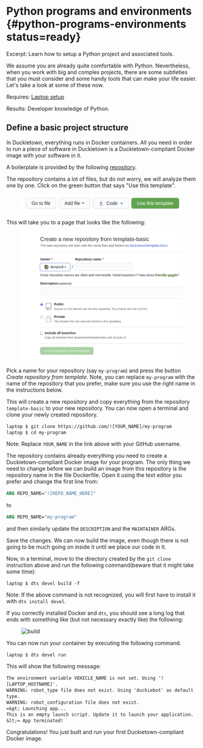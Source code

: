 # Python programs and environments {#python-programs-environments status=ready}

Excerpt: Learn how to setup a Python project and associated tools.

We assume you are already quite comfortable with Python. Nevertheless, when you work with big and complex projects, there are some subtleties that you must consider and some handy tools that can make your life easier. Let's take a look at some of these now.


<div class='requirements' markdown='1'>

  Requires: [Laptop setup](+opmanual_duckiebot#laptop-setup)

  Results: Developer knowledge of Python.
  
</div>
 
 

<minitoc/>


## Define a basic project structure  

In Duckietown, everything runs in Docker containers. All you need in order to run a piece of software in Duckietown is a Duckietown-compliant Docker image with your software in it.

A boilerplate is provided by the following [repository](https://github.com/duckietown/template-basic/tree/ente).

The repository contains a lot of files, but do not worry, we will analyze them one by one. Click on the green button that says "Use this template". 

<figure>
  <img style="width:40em" src="images/use_this_template.png"/>
</figure>


This will take you to a page that looks like the following:

<figure>
  <img style="width:40em" src="images/create_a_repo_2.png"/>
</figure>

Pick a name for your repository (say `my-program`) and press the button *Create repository from template*. Note, you can replace `my-program` with the name of the repository that you prefer, make sure you use the right name in the instructions below.

This will create a new repository and copy everything from the repository `template-basic` to your new repository. You can now open a terminal and clone your newly created repository.

    laptop $ git clone https://github.com/![YOUR_NAME]/my-program
    laptop $ cd my-program

Note: Replace `YOUR_NAME` in the link above with your GitHub username.

The repository contains already everything you need to create a Duckietown-compliant Docker image for your program. The only thing we need to change before we can build an image from this repository is the repository name in the file Dockerfile. Open it using the text editor you prefer and change the first line from:

```Dockerfile
ARG REPO_NAME="![REPO_NAME_HERE]"
```

to

```Dockerfile
ARG REPO_NAME="my-program"
```

and then similarly update the `DESCRIPTION` and the `MAINTAINER` ARGs. 

Save the changes. We can now build the image, even though there is not going to be much going on inside it until we place our code in it. 

Now, in a terminal, move to the directory created by the `git clone` instruction above and run the following command(beware that it might take some time):

    laptop $ dts devel build -f

Note: If the above command is not recognized, you will first have to install it with `dts install devel`.


If you correctly installed Docker and `dts`, you should see a long log that ends with something like (but not necessary exactly like) the following:

<figure id="fig:build">
  <img alt="build" style="width:40em" src="images/dts_devel_build.png"/>
</figure>

You can now run your container by executing the following command.

    laptop $ dts devel run

This will show the following message:

```
The environment variable VEHICLE_NAME is not set. Using '![LAPTOP_HOSTNAME]'.
WARNING: robot_type file does not exist. Using 'duckiebot' as default type.
WARNING: robot_configuration file does not exist.
=&gt; Launching app...
This is an empty launch script. Update it to launch your application.
&lt;= App terminated!
```

Congratulations! You just built and run your first Duckietown-compliant Docker image.



